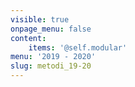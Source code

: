 ```yaml
---
visible: true
onpage_menu: false
content:
    items: '@self.modular'
menu: '2019 - 2020'
slug: metodi_19-20
---
```


